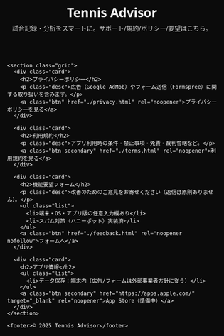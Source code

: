 <!doctype html>
<html lang="ja">
<head>
  <meta charset="utf-8">
  <title>Tennis Advisor | サポート &amp; ポリシー</title>
  <meta name="viewport" content="width=device-width,initial-scale=1">
  <meta name="description" content="Tennis Advisor のサポート・プライバシーポリシー・利用規約・機能要望フォーム">
  <style>
    :root{
      --bg:#0B0B0B;        /* 背景 */
      --card:#111213;      /* カード背景 */
      --text:#F4F4F4;      /* 文字メイン */
      --text2:#CFCFCF;     /* サブ文字 */
      --accent:#2C8A3B;    /* 緑 */
      --accent2:#7B3FA1;   /* 紫 */
      --sep:#2A2C29;       /* 罫線 */
    }
    *,*::before,*::after{ box-sizing:border-box; }
    html,body{ margin:0; padding:0; background:var(--bg); color:var(--text); font-family:system-ui,-apple-system,"Segoe UI",Roboto,"Helvetica Neue",Arial,"Noto Sans JP","Hiragino Kaku Gothic ProN",Meiryo,sans-serif; }
    a{ color:var(--accent2); text-decoration:none; }
    a:hover{ text-decoration:underline; }
    .container{ max-width:900px; margin:0 auto; padding:16px; }
    header{ padding:20px 0 12px; }
    header h1{ margin:0 0 6px; font-size:28px; }
    header p{ margin:0; color:var(--text2); }
    .grid{ display:grid; grid-template-columns:1fr 1fr; gap:16px; margin-top:16px; }
    @media (max-width:760px){ .grid{ grid-template-columns:1fr; } }
    .card{ background:var(--card); border:1px solid var(--sep); border-radius:16px; padding:16px; }
    .card h2{ margin:0 0 8px; font-size:18px; }
    .btn{ display:inline-block; margin-top:8px; padding:10px 16px; border-radius:999px; border:0; background:linear-gradient(90deg,var(--accent),#3aa157); color:#fff; font-weight:600; }
    .btn.secondary{ background:linear-gradient(90deg,var(--accent2),#9c62c5); }
    .list{ margin:0; padding-left:18px; color:var(--text2); }
    footer{ margin:24px 0 8px; color:var(--text2); font-size:12px; }
  </style>
</head>
<body>
  <div class="container">
    <header>
      <h1>Tennis Advisor</h1>
      <p>試合記録・分析をスマートに。サポート/規約/ポリシー/要望はこちら。</p>
    </header>

    <section class="grid">
      <div class="card">
        <h2>プライバシーポリシー</h2>
        <p class="desc">広告（Google AdMob）やフォーム送信（Formspree）に関する取り扱いを含みます。</p>
        <a class="btn" href="./privacy.html" rel="noopener">プライバシーポリシーを見る</a>
      </div>

      <div class="card">
        <h2>利用規約</h2>
        <p class="desc">アプリ利用時の条件・禁止事項・免責・裁判管轄など。</p>
        <a class="btn secondary" href="./terms.html" rel="noopener">利用規約を見る</a>
      </div>

      <div class="card">
        <h2>機能要望フォーム</h2>
        <p class="desc">改善のためのご意見をお寄せください（返信は原則ありません）。</p>
        <ul class="list">
          <li>端末・OS・アプリ版の任意入力欄あり</li>
          <li>スパム対策（ハニーポット）実装済</li>
        </ul>
        <a class="btn" href="./feedback.html" rel="noopener nofollow">フォームへ</a>
      </div>

      <div class="card">
        <h2>アプリ情報</h2>
        <ul class="list">
          <li>データ保存：端末内（広告/フォームは外部事業者方針に従う）</li>
        </ul>
        <a class="btn secondary" href="https://apps.apple.com/" target="_blank" rel="noopener">App Store（準備中）</a>
      </div>
    </section>

    <footer>© 2025 Tennis Advisor</footer>
  </div>
</body>
</html>